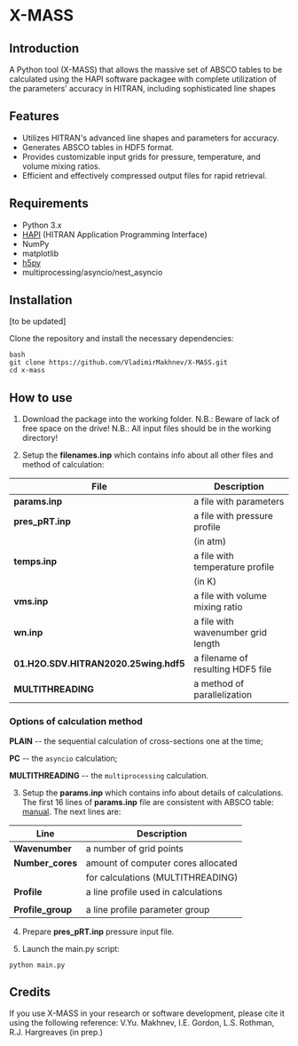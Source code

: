 # X-MASS

## Introduction

A Python tool (X-MASS) that allows the massive set of ABSCO tables to be calculated using the HAPI software packagee with complete utilization of the parameters’ accuracy in HITRAN, including sophisticated line shapes

## Features

- Utilizes HITRAN's advanced line shapes and parameters for accuracy.
- Generates ABSCO tables in HDF5 format.
- Provides customizable input grids for pressure, temperature, and volume mixing ratios.
- Efficient and effectively compressed output files for rapid retrieval.

## Requirements

- Python 3.x
- [HAPI](https://github.com/hitranonline/hapi) (HITRAN Application Programming Interface)
- NumPy
- matplotlib
- [h5py](https://h5py.org)
- multiprocessing/asyncio/nest_asyncio

## Installation

[to be updated]

Clone the repository and install the necessary dependencies:

```
bash
git clone https://github.com/VladimirMakhnev/X-MASS.git
cd x-mass 
```

## How to use 

1. Download the package into the working folder.
	N.B.: Beware of lack of free space on the drive!
	N.B.: All input files should be in the working directory!

2. Setup the **filenames.inp** which contains info about all other files and method of calculation: 

| **File**                              | **Description**                    |
|---------------------------------------|------------------------------------|
| **params.inp**                        | a file with parameters             |
| **pres_pRT.inp**                      | a file with pressure profile       |
|                                       | (in atm)                           |
| **temps.inp**                         | a file with temperature profile    |
|                                       | (in K)                             |
| **vms.inp**                           | a file with volume mixing ratio    |
| **wn.inp**                            | a file with wavenumber grid length |
| **01.H2O.SDV.HITRAN2020.25wing.hdf5** | a filename of resulting HDF5 file  |
| **MULTITHREADING**                    | a method of parallelization        |

### Options of calculation method

**PLAIN** -- the sequential calculation of cross-sections one at the time;

**PC** -- the ```asyncio``` calculation;

**MULTITHREADING** -- the ```multiprocessing``` calculation.


3. Setup the **params.inp** which contains info about details of calculations. 
The first 16 lines of **params.inp** file are consistent with ABSCO table:
 [manual](https://docserver.gesdisc.eosdis.nasa.gov/public/project/OCO/ABSCO_UsersGuide_20170724_corr2_v5.0.pdf). 
The next lines are:

| **Line**                              | **Description**                    |
|---------------------------------------|------------------------------------|
| **Wavenumber**                        | a number of grid points            |
| **Number_cores**                      | amount of computer cores allocated |
|                                       | for calculations (MULTITHREADING)  |
| **Profile**                           | a line profile used in calculations|
|                                       |                                    |
| **Profile_group**                     | a line profile parameter group     |

4. Prepare **pres_pRT.inp** pressure input file.

0. Launch the main.py script:

`python main.py `

## Credits

If you use X-MASS in your research or software development, please cite it using the following reference:
V.Yu. Makhnev, I.E. Gordon, L.S. Rothman, R.J. Hargreaves (in prep.)


















